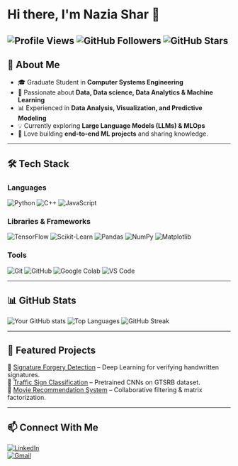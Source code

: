 # Hi there, I'm Nazia Shar 👋  

![Profile Views](https://komarev.com/ghpvc/?username=your-username&color=blue)
![GitHub Followers](https://img.shields.io/github/followers/your-username?label=Followers&style=social)
![GitHub Stars](https://img.shields.io/github/stars/your-username?affiliations=OWNER&style=social)
---

## 🚀 About Me  
- 🎓 Graduate Student in **Computer Systems Engineering**  
- 🤖 Passionate about **Data, Data science, Data Analytics & Machine Learning**  
- 📊 Experienced in **Data Analysis, Visualization, and Predictive Modeling**  
- 💡 Currently exploring **Large Language Models (LLMs) & MLOps**  
- 🌱 Love building **end-to-end ML projects** and sharing knowledge.  

---

## 🛠️ Tech Stack  

### Languages  
![Python](https://img.shields.io/badge/Python-3776AB?style=for-the-badge&logo=python&logoColor=white)
![C++](https://img.shields.io/badge/C++-00599C?style=for-the-badge&logo=cplusplus&logoColor=white)
![JavaScript](https://img.shields.io/badge/JavaScript-323330?style=for-the-badge&logo=javascript&logoColor=F7DF1E)

### Libraries & Frameworks  
![TensorFlow](https://img.shields.io/badge/TensorFlow-FF6F00?style=for-the-badge&logo=tensorflow&logoColor=white)
![Scikit-Learn](https://img.shields.io/badge/Scikit--Learn-F7931E?style=for-the-badge&logo=scikit-learn&logoColor=white)
![Pandas](https://img.shields.io/badge/Pandas-150458?style=for-the-badge&logo=pandas&logoColor=white)
![NumPy](https://img.shields.io/badge/NumPy-013243?style=for-the-badge&logo=numpy&logoColor=white)
![Matplotlib](https://img.shields.io/badge/Matplotlib-11557c?style=for-the-badge&logo=plotly&logoColor=white)

### Tools  
![Git](https://img.shields.io/badge/Git-F05032?style=for-the-badge&logo=git&logoColor=white)
![GitHub](https://img.shields.io/badge/GitHub-181717?style=for-the-badge&logo=github&logoColor=white)
![Google Colab](https://img.shields.io/badge/GoogleColab-F9AB00?style=for-the-badge&logo=googlecolab&logoColor=white)
![VS Code](https://img.shields.io/badge/VSCode-0078d7?style=for-the-badge&logo=visual-studio-code&logoColor=white)

---

## 📊 GitHub Stats  

![Your GitHub stats](https://github-readme-stats.vercel.app/api?username=your-username&show_icons=true&theme=radical)
![Top Languages](https://github-readme-stats.vercel.app/api/top-langs/?username=your-username&layout=compact&theme=radical)
![GitHub Streak](https://github-readme-streak-stats.herokuapp.com/?user=your-username&theme=radical)

---

## 📂 Featured Projects  

🔹 [Signature Forgery Detection](https://github.com/your-username/signature-forgery-detection) – Deep Learning for verifying handwritten signatures.  
🔹 [Traffic Sign Classification](https://github.com/your-username/traffic-sign-classification) – Pretrained CNNs on GTSRB dataset.  
🔹 [Movie Recommendation System](https://github.com/your-username/movie-recommendation-system) – Collaborative filtering & matrix factorization.  

---

## 📫 Connect With Me  
[![LinkedIn](https://img.shields.io/badge/LinkedIn-0A66C2?style=for-the-badge&logo=linkedin&logoColor=white)](https://www.linkedin.com/in/your-profile)  
[![Gmail](https://img.shields.io/badge/Gmail-D14836?style=for-the-badge&logo=gmail&logoColor=white)](mailto:your-email@gmail.com)  
